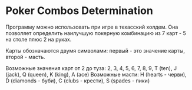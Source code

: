 # Poker Combos Determination
Программу можно использовать при игре в техасский холдем. Она позволяет определить наилучшую покерную комбинацию из 7 карт - 5 на столе плюс 2 на руках.

Карты обозначаются двумя символами: первый - это значение карты, второй - масть.

Возможные значения карт от 2 до туза: 2, 3, 4, 5, 6, 7, 8, 9, T (ten), J (jack), Q (queen), K (king), A (ace)
Возможные масти: H (hearts - черви), D (diamonds - буби), C (clubs - крести), S (spades - пики)

